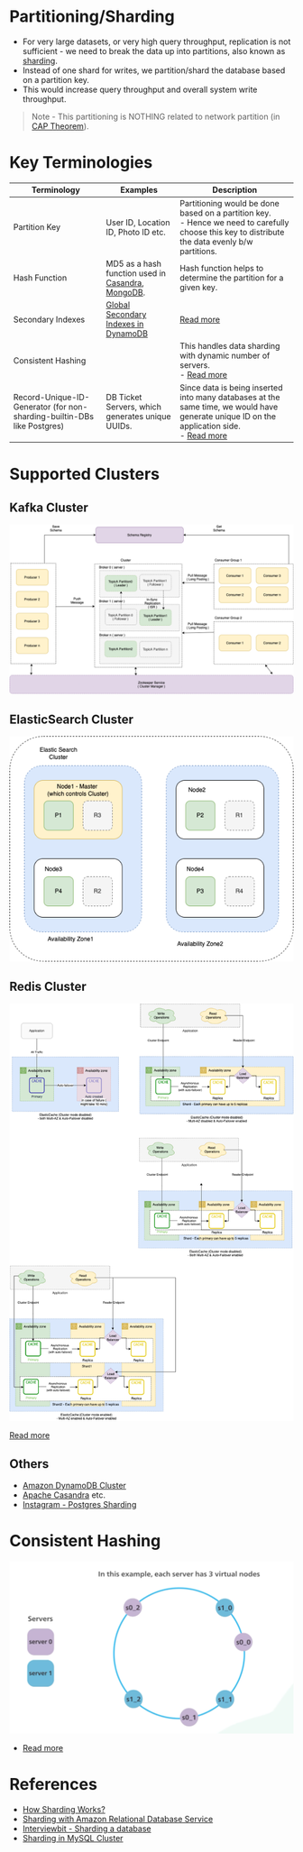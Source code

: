 # Partitioning/Sharding
- For very large datasets, or very high query throughput, replication is not sufficient - we need to break the data up into partitions, also known as [sharding](https://aws.amazon.com/what-is/database-sharding/).
- Instead of one shard for writes, we partition/shard the database based on a partition key. 
- This would increase query throughput and overall system write throughput.

> Note - This partitioning is NOTHING related to network partition (in [CAP Theorem](PACELCTheorem/CAPTheorem.md)).

# Key Terminologies

| Terminology                                                             | Examples                                                                                                                          | Description                                                                                                                                                                                            |
|-------------------------------------------------------------------------|-----------------------------------------------------------------------------------------------------------------------------------|--------------------------------------------------------------------------------------------------------------------------------------------------------------------------------------------------------|
| Partition Key                                                           | User ID, Location ID, Photo ID etc.                                                                                               | Partitioning would be done based on a partition key. <br/>- Hence we need to carefully choose this key to distribute the data evenly b/w partitions.                                                   |
| Hash Function                                                           | MD5 as a hash function used in [Casandra](../NoSQL-Databases/WideColumnDB/ApacheCasandra.md), [MongoDB](../NoSQL-Databases/MongoDB/Readme.md). | Hash function helps to determine the partition for a given key.                                                                                                                                        |
| Secondary Indexes                                                       | [Global Secondary Indexes in DynamoDB](../../11_AWSServices/6_DatabaseServices/AmazonDynamoDB/Readme.md)                      | [Read more](../DataStructuresDB/Indexing/Readme.md)                                                                                                                                                         |
| Consistent Hashing                                                      |                                                                                                                                   | This handles data sharding with dynamic number of servers.<br/>- [Read more](https://www.youtube.com/watch?v=UF9Iqmg94tk)                                                                              |
| Record-Unique-ID-Generator (for non-sharding-builtin-DBs like Postgres) | DB Ticket Servers, which generates unique UUIDs.                                                                                  | Since data is being inserted into many databases at the same time, we would have generate unique ID on the application side.<br/>- [Read more](../../12_HLDDesignProblemsUC/SocialNetworkFacebookInstagram/Readme.md) |

# Supported Clusters

## Kafka Cluster

![](../../4_MessageBrokers/assets/Kafka-Architecture.drawio.png)

## ElasticSearch Cluster

![](../Search-Databases/ElasticSearch/assests/ElasticSearch-Cluster.png)

## Redis Cluster

![](../../11_AWSServices/6_DatabaseServices/AmazonElasticCache/assets/ElasticCache-Multi-AZ.drawio.png)

[Read more](../../11_AWSServices/6_DatabaseServices/AmazonElasticCache/Readme.md)

## Others
- [Amazon DynamoDB Cluster](../../11_AWSServices/6_DatabaseServices/AmazonDynamoDB/Partioning.md)
- [Apache Casandra](../NoSQL-Databases/WideColumnDB/ApacheCasandra.md) etc.
- [Instagram - Postgres Sharding](../../12_HLDDesignProblemsUC/SocialNetworkFacebookInstagram/Readme.md)

# Consistent Hashing

![img.png](assets/consistent_sharding.png)

- [Read more](https://www.toptal.com/big-data/consistent-hashing)

# References
- [How Sharding Works?](https://medium.com/@jeeyoungk/how-sharding-works-b4dec46b3f6)
- [Sharding with Amazon Relational Database Service](https://aws.amazon.com/blogs/database/sharding-with-amazon-relational-database-service/)
- [Interviewbit - Sharding a database](https://www.interviewbit.com/problems/sharding-a-database/)
- [Sharding in MySQL Cluster](https://www.mysql.com/products/cluster/scalability.html)